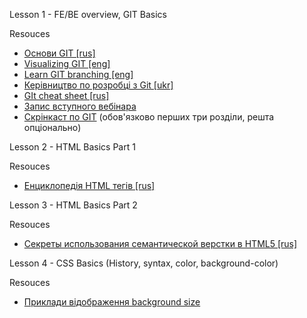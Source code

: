 Lesson 1 - FE/BE overview, GIT Basics

Resouces
 - [Основи GIT [rus]](https://git-scm.com/book/ru/v2/Введение-Основы-Git)
 - [Visualizing GIT [eng]](http://git-school.github.io/visualizing-git/#free-remote)
 - [Learn GIT branching [eng]](https://learngitbranching.js.org/)
 - [Керівництво по розробці з Git [ukr]](https://github.com/denysdovhan/git-style-guide)
 - [GIt cheat sheet [rus]](https://github.github.com/training-kit/downloads/ru/github-git-cheat-sheet/)
 - [Запис вступного вебінара](https://etutorium.com/auth/login.html?token=c7697b35589811d6bfc4316b589811d6bf04097a)
 - [Скрінкаст по GIT](https://www.youtube.com/playlist?list=PLDyvV36pndZHkDRik6kKF6gSb0N0W995h) (обов'язково перших три розділи, решта опціонально)

Lesson 2 - HTML Basics Part 1

Resouces
 - [Енциклопедія HTML тегів [rus]](http://htmlbook.ru/)

Lesson 3 - HTML Basics Part 2

Resouces
 - [Секреты использования семантической верстки в HTML5 [rus]](https://medium.com/@stasonmars/секреты-использования-семантической-верстки-в-html5-c7cd5e6f1ebb)

Lesson 4 - CSS Basics (History, syntax, color, background-color)

Resouces
 - [Приклади відображення background size](https://cssreference.io/property/background-size/)